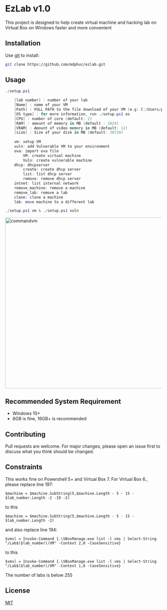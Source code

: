 # EzLab v1.0
This project is designed to help create virtual machine and hacking lab on Virtual Box on Windows faster and more convenient
## Installation 
Use [git]("https://git-scm.com/") to install:
```bash
git clone https://github.com/mdphuc/ezlab.git
```
## Usage
```powershell
./setup.ps1

    [lab number] : number of your lab
    [Name] : name of your VM
    [Path] : FULL PATH to the file download of your VM (e.g: C:/Users/path/to/your/<VM file>) (iso file)
    [OS type] : for more information, run ./setup.ps1 os
    [CPU] : number of core (default: 2)
    [RAM] : amount of memory in MB (default : 1024)
    [VRAM] : Amount of video memory in MB (default: 12) 
    [size] : Size of your disk in MB (default: 30720)
    
    vm: setup VM
    vuln: add Vulnerable VM to your environment
    ova: import ova file
        VM: create virtual machine
        Vuln: create vulnerable machine
    dhcp: dhcpserver
        create: create dhcp server
        list: list dhcp server
        remove: remove dhcp server
    intnet: list internal network
    remove_machine: remove a machine
    remove_lab: remove a lab
    clone: clone a machine
    lab: move machine to a different lab
```
```powershell
./setup.ps1 vm & ./setup.ps1 vuln
```
<img width="550" alt="commandvm" src="https://github.com/mdphuc/hacklab/assets/41264640/5cf68ab6-c555-4c98-811d-9a31e207b4f0">

## Recommended System Requirement
- Windows 10+
- 8GB is fine, 16GB+ is recommended

## Contributing
Pull requests are welcome. For major changes, please open an issue first to discuss what you think should be changed.

## Constraints
This works fine on Powershell 5+ and Virtual Box 7.
For Virtual Box 6., please replace line 197:
```
$machine = $machine.SubString(5,$machine.Length - 5 - 15 - $lab_number.Length -2 -19 -2)
```
to this 
```
$machine = $machine.SubString(5,$machine.Length - 5 - 15 - $lab_number.Length -2)
```
and also replace line 194:
```
$vmsl = Invoke-Command {.\VBoxManage.exe list -l vms | Select-String "/Lab$($lab_number)/VM" -Context 2,0 -CaseSensitive}
```
to this
```
$vmsl = Invoke-Command {.\VBoxManage.exe list -l vms | Select-String "/Lab$($lab_number)/VM" -Context 1,0 -CaseSensitive}
```
The number of labs is below 255

## License
[MIT](https://choosealicense.com/licenses/mit/)
